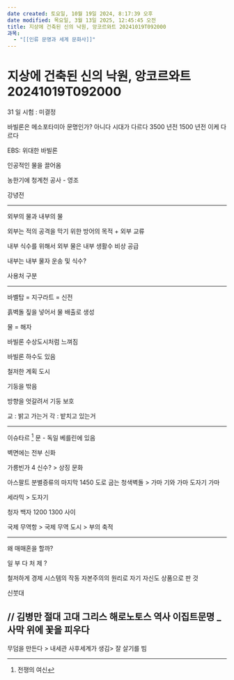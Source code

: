 ```yaml
---
date created: 토요일, 10월 19일 2024, 8:17:39 오후
date modified: 목요일, 3월 13일 2025, 12:45:45 오전
title: 지상에 건축된 신의 낙원, 앙코르와트 20241019T092000
과목:
  - "[[인류 문명과 세계 문화사]]"
---
```


# 지상에 건축된 신의 낙원, 앙코르와트 20241019T092000

31 일 시험 : 미결정

바빌론은 메소포타미아 문명인가?
아니다 시대가 다르다
3500 년전 1500 년전 이케 다르다

EBS: 위대한 바빌론

인공적인 물을 끌어옴

농한기에 청계천 공사 - 영조

강녕전

---

외부의 물과 내부의 물

외부는 적의 공격을 막기 위한 방어의 목적 + 외부 교류

내부 식수를 위해서 외부 물은 내부 생활수 비상 공급

내부는 내부 물자 운송 및 식수?

사용처 구분

---

바벨탑 = 지구라트 = 신전

흙벽돌
짚을 넣어서 물 배출로 생성

물 = 해자

바빌론 수상도시처럼 느껴짐

바빌론 하수도 있음

철저한 계획 도시

기둥을 밖음

방향을 엇갈려서 기둥 보호

교 : 밝고 가는거
각 : 밭치고 있는거

---

이슈타르 [^1] 문 - 독일 베를린에 있음

벽면에는 전부 신화

가릉빈가 4 신수? > 상징 문화

아스팔트 분별증류의 마지막
1450 도로 굽는 청색벽돌 > 가마 기와 가마 도자기 가마

세라믹 > 도자기

청자 백자 1200 1300 사이

국제 무역항 > 국제 무역 도시 > 부의 축적

---

왜 매매혼을 할까?

일 부 다 처 제 ?

철저하게 경제 시스템의 작동 자본주의의 원리로 자기 자신도 상품으로 판 것

신붓대

// 김병만 절대
고대 그리스 해로노토스 역사
이집트문명 _ 사막 위에 꽃을 피우다
---

무덤을 만든다 > 내세관 사후세계가 생김> 잘 살기를 빔

[^1]: 전쟁의 여신
